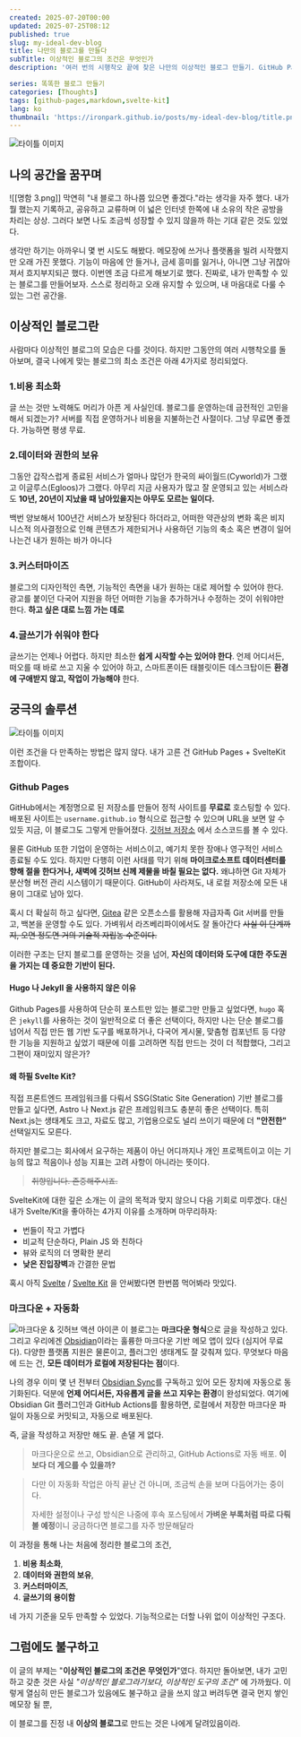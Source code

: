 ```yaml
---
created: 2025-07-20T00:00
updated: 2025-07-25T08:12
published: true
slug: my-ideal-dev-blog
title: 나만의 블로그를 만들다
subTitle: 이상적인 블로그의 조건은 무엇인가
description: '여러 번의 시행착오 끝에 찾은 나만의 이상적인 블로그 만들기. GitHub Pages와 SvelteKit 조합으로 비용 최소화, 데이터 소유권 확보, 자유로운 커스터마이징, 그리고 Obsidian과 마크다운을 활용한 편리한 글쓰기 환경까지. 플랫폼에 의존하지 않고 진정한 내 공간을 만드는 과정과 그 과정에서 깨달은 이상적인 도구와 이상적인 블로그의 차이에 대한 성찰.'

series: 똑똑한 블로그 만들기
categories: [Thoughts]
tags: [github-pages,markdown,svelte-kit]
lang: ko
thumbnail: 'https://ironpark.github.io/posts/my-ideal-dev-blog/title.png'
---
```


![타이틀 이미지](/posts/my-ideal-dev-blog/title.png)
## 나의 공간을 꿈꾸며

![[명함 3.png]]
막연히 "내 블로그 하나쯤 있으면 좋겠다."라는 생각을 자주 했다. 내가 뭘 했는지 기록하고, 공유하고 교류하며 이 넓은 인터넷 한쪽에 내 소유의 작은 공방을 차리는 상상. 그러다 보면 나도 조금씩 성장할 수 있지 않을까 하는 기대 같은 것도 있었다.

생각만 하기는 아까우니 몇 번 시도도 해봤다. 메모장에 쓰거나 플랫폼을 빌려 시작했지만 오래 가진 못했다. 기능이 마음에 안 들거나, 금세 흥미를 잃거나, 아니면 그냥 귀찮아져서 흐지부지되곤 했다. 이번엔 조금 다르게 해보기로 했다. 진짜로, 내가 만족할 수 있는 블로그를 만들어보자. 스스로 정리하고 오래 유지할 수 있으며, 내 마음대로 다룰 수 있는 그런 공간을.

## 이상적인 블로그란
사람마다 이상적인 블로그의 모습은 다를 것이다. 하지만 그동안의 여러 시행착오를 돌아보며, 결국 나에게 맞는 블로그의 최소 조건은 아래 4가지로 정리되었다.

### 1.비용 최소화
글 쓰는 것만 노력해도 머리가 아픈 게 사실인데. 블로그를 운영하는데 금전적인 고민을 해서 되겠는가? 서버를 직접 운영하거나 비용을 지불하는건 사절이다. 그냥 무료면 좋겠다. 가능하면 평생 무료.

### 2.데이터와 권한의 보유
그동안 갑작스럽게 종료된 서비스가 얼마나 많던가 한국의 싸이월드(Cyworld)가 그랬고 이글루스(Egloos)가 그랬다. 아무리 지금 사용자가 많고 잘 운영되고 있는 서비스라도 **10년, 20년이 지났을 때 남아있을지는 아무도 모르는 일이다.**

백번 양보해서 100년간 서비스가 보장된다 하더라고, 어떠한 약관상의 변화 혹은 비지니스적 의사결정으로 인해 콘텐츠가 제한되거나 사용하던 기능의 축소 혹은 변경이 일어나는건 내가 원하는 바가 아니다

### 3.커스터마이즈
블로그의 디자인적인 측면, 기능적인 측면을 내가 원하는 대로 제어할 수 있어야 한다. 광고를 붙이던 다국어 지원을 하던 어떠한 기능을 추가하거나 수정하는 것이 쉬워야만 한다. **하고 싶은 대로 느낌 가는 데로**

### 4.글쓰기가 쉬워야 한다
글쓰기는 언제나 어렵다. 하지만 최소한 **쉽게 시작할 수는 있어야 한다**. 언제 어디서든, 떠오를 때 바로 쓰고 지울 수 있어야 하고, 스마트폰이든 태블릿이든 데스크탑이든 **환경에 구애받지 않고, 작업이 가능해야** 한다.

## 궁극의 솔루션
![타이틀 이미지](/posts/my-ideal-dev-blog/silver-bullet.png)

이런 조건을 다 만족하는 방법은 많지 않다. 내가 고른 건 GitHub Pages + SvelteKit 조합이다.

### Github Pages
GitHub에서는 계정명으로 된 저장소를 만들어 정적 사이트를 **무료로** 호스팅할 수 있다. 배포된 사이트는 `username.github.io` 형식으로 접근할 수 있으며 URL을 보면 알 수 있듯 지금, 이 블로그도 그렇게 만들어졌다. [깃허브 저장소](https://github.com/ironpark/ironpark.github.io/) 에서 소스코드를 볼 수 있다.

물론 GitHub 또한 기업이 운영하는 서비스이고, 예기치 못한 장애나 영구적인 서비스 종료될 수도 있다. 하지만 다행히 이런 사태를 막기 위해 **마이크로소프트 데이터센터를 향해 절을 한다거나, 새벽에 깃허브 신께 제물을 바칠 필요는 없다.** 왜냐하면 Git 자체가 분산형 버전 관리 시스템이기 때문이다. GitHub이 사라져도, 내 로컬 저장소에 모든 내용이 그대로 남아 있다.

혹시 더 확실히 하고 싶다면, [Gitea](https://github.com/go-gitea/gitea) 같은 오픈소스를 활용해 자급자족 Git 서버를 만들고, 백본을 운영할 수도 있다. 가벼워서 라즈베리파이에서도 잘 돌아간다 ~~사실 이 단계까지, 오면 정도면 거의 기술적 자립농 수준이다.~~

이러한 구조는 단지 블로그를 운영하는 것을 넘어, **자신의 데이터와 도구에 대한 주도권을 가지는 데 중요한 기반이 된다.**

#### Hugo 나 Jekyll 을 사용하지 않은 이유

Github Pages를 사용하여 단순히 포스트만 있는 블로그만 만들고 싶었다면, `hugo` 혹은 `jekyll`를 사용하는 것이 일반적으로 더 좋은 선택이다, 하지만 나는 단순 블로그를 넘어서 직접 만든 웹 기반 도구를 배포하거나, 다국어 게시물, 맞춤형 컴포넌트 등 다양한 기능을 지원하고 싶었기 때문에 이를 고려하면 직접 만드는 것이 더 적합했다, 그리고 그편이 재미있지 않은가?

#### 왜 하필 Svelte Kit?

직접 프론트엔드 프레임워크를 다뤄서 SSG(Static Site Generation) 기반 블로그를 만들고 싶다면, Astro 나 Next.js 같은 프레임워크도 충분히 좋은 선택이다. 특히  Next.js는 생태계도 크고, 자료도 많고, 기업용으로도 널리 쓰이기 때문에 더 **"안전한"** 선택일지도 모른다.

하지만 블로그는 회사에서 요구하는 제품이 아닌 어디까지나 개인 프로젝트이고 이는 기능의 많고 적음이나 성능 지표는 고려 사항이 아니라는 뜻이다.
> ~~취향입니다. 존중해주시죠.~~

SvelteKit에 대한 깊은 소개는 이 글의 목적과 맞지 않으니 다음 기회로 미루겠다. 대신 내가 Svelte/Kit을 좋아하는 4가지 이유를 소개하며 마무리하자:

- 번들이 작고 가볍다
- 비교적 단순하다, Plain JS 와 친하다
- 뷰와 로직의 더 명확한 분리
- **낮은 진입장벽**과 간결한 문법

혹시 아직 [Svelte](https://svelte.dev/) / [Svelte Kit](https://svelte.dev/docs/kit/introduction) 을 안써봤다면 한번쯤 먹어봐라 맛있다.

### 마크다운 + 자동화
![마크다운 & 깃허브 액션 아이콘](/posts/my-ideal-dev-blog/markdown-action.png)
이 블로그는 **마크다운 형식**으로 글을 작성하고 있다. 그리고 우리에겐 [Obsidian](https://obsidian.md/)이라는 훌륭한 마크다운 기반 메모 앱이 있다 (심지어 무료다). 다양한 플랫폼 지원은 물론이고, 플러그인 생태계도 잘 갖춰져 있다. 무엇보다 마음에 드는 건, **모든 데이터가 로컬에 저장된다는 점**이다.

나의 경우 이미 몇 년 전부터 [Obsidian Sync](https://obsidian.md/sync)를 구독하고 있어 모든 장치에 자동으로 동기화된다. 덕분에 **언제 어디서든, 자유롭게 글을 쓰고 지우는 환경**이 완성되었다. 여기에 Obsidian Git 플러그인과 GitHub Actions를 활용하면, 로컬에서 저장한 마크다운 파일이 자동으로 커밋되고, 자동으로 배포된다.

즉, 글을 작성하고 저장만 해도 끝. 손댈 게 없다.

> 마크다운으로 쓰고, Obsidian으로 관리하고, GitHub Actions로 자동 배포.
> **이보다 더 게으를 수 있을까?**

> 다만 이 자동화 작업은 아직 끝난 건 아니며, 조금씩 손을 보며 다듬어가는 중이다.
>
> 자세한 설정이나 구성 방식은 나중에 후속 포스팅에서
> **가벼운 부록처럼 따로 다뤄볼 예정**이니 궁금하다면 블로그를 자주 방문해달라

이 과정을 통해 나는 처음에 정리한 블로그의 조건,
1. **비용 최소화**,
2. **데이터와 권한의 보유**,
3. **커스터마이즈**,
4. **글쓰기의 용이함**

네 가지 기준을 모두 만족할 수 있었다. 기능적으로는 더할 나위 없이 이상적인 구조다.

## 그럼에도 불구하고
이 글의 부제는 "**이상적인 블로그의 조건은 무엇인가**"였다. 하지만 돌아보면, 내가 고민하고 갖춘 것은 사실  _"이상적인 블로그라기보다, 이상적인 도구의 조건"_ 에 가까웠다.
이렇게 열심히 만든 블로그가 있음에도 불구하고 글을 쓰지 않고 버려두면 결국 먼지 쌓인 메모장 될 뿐,

이 블로그를 진정 내 **이상의 블로그**로 만드는 것은 나에게 달려있음이라.
